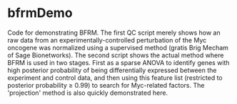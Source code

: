 bfrmDemo
========

Code for demonstrating BFRM. The first QC script merely shows how an raw data from an experimentally-controlled perturbation of the Myc oncogene was normalized using a supervised method (gratis Brig Mecham of Sage Bionetworks). The second script shows the actual method where BFRM is used in two stages. First as a sparse ANOVA to identify genes with high posterior probability of being differentially expressed between the experiment and control data, and then using this feature list (restricted to posterior probability ≥ 0.99) to search for Myc-related factors. The 'projection' method is also quickly demonstrated here. 